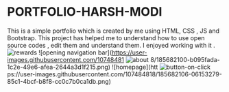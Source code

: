 # PORTFOLIO-HARSH-MODI
This is a  simple portfolio which is created by me using HTML, CSS , JS and Bootstrap. This project has helped me to understand how to use open source codes , edit them and understand them. I enjoyed working with it .
![rewards](https://user-images.githubusercontent.com/107484818/185682088-acd0e9ea-e781-4ab4-95cc-aff728eb53f5.png)
![opening navigation bar](https://user-images.githubusercontent.com/10748481
![about](https://user-images.githubusercontent.com/107484818/185682123-9b7d2b48-c0be-4977-b0a5-49c680ebbf3a.png)
8/185682100-b095fada-1c2e-49e6-afea-2644a3d1f215.png)
![homepage](htt
![button-on-click](https://user-images.githubusercontent.com/107484818/185682118-3acf130e-9bee-4415-a09a-a0970ddfe87f.png)
ps://user-images.githubusercontent.com/107484818/185682106-06153279-85c1-4bcf-b8f8-cc0c7b0ca1db.png)

